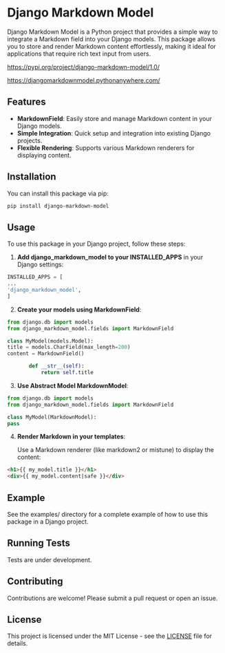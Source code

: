 # Django Markdown Model

Django Markdown Model is a Python project that provides a simple way to integrate a Markdown field into your Django models. This package allows you to store and render Markdown content effortlessly, making it ideal for applications that require rich text input from users.

https://pypi.org/project/django-markdown-model/1.0/

https://djangomarkdownmodel.pythonanywhere.com/

## Features

- **MarkdownField**: Easily store and manage Markdown content in your Django models.
- **Simple Integration**: Quick setup and integration into existing Django projects.
- **Flexible Rendering**: Supports various Markdown renderers for displaying content.

## Installation

You can install this package via pip:

```bash
pip install django-markdown-model
```

## Usage

To use this package in your Django project, follow these steps:

1. **Add django_markdown_model to your INSTALLED_APPS** in your Django settings:

```python
INSTALLED_APPS = [
...
'django_markdown_model',
]
```

2. **Create your models using MarkdownField**:

```python
from django.db import models
from django_markdown_model.fields import MarkdownField

class MyModel(models.Model):
title = models.CharField(max_length=200)
content = MarkdownField()

       def __str__(self):
           return self.title
```

3. **Use Abstract Model MarkdownModel**:

```python
from django.db import models
from django_markdown_model.fields import MarkdownField

class MyModel(MarkdownModel):
pass
```

4. **Render Markdown in your templates**:

   Use a Markdown renderer (like markdown2 or mistune) to display the content:

```html
<h1>{{ my_model.title }}</h1>
<div>{{ my_model.content|safe }}</div>
```

## Example

See the examples/ directory for a complete example of how to use this package in a Django project.

## Running Tests

Tests are under development.

## Contributing

Contributions are welcome! Please submit a pull request or open an issue.

## License

This project is licensed under the MIT License - see the [LICENSE](LICENSE) file for details.
